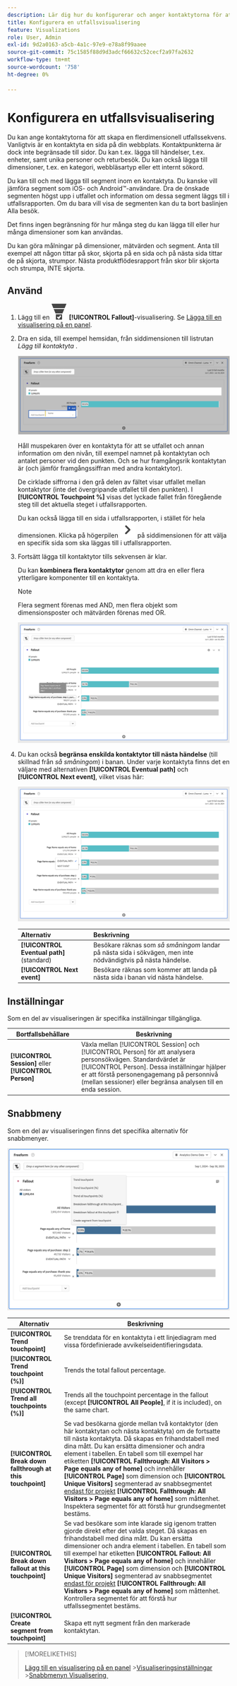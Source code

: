 ```yaml
---
description: Lär dig hur du konfigurerar och anger kontaktytorna för att skapa en flerdimensionell fallsekvens.
title: Konfigurera en utfallsvisualisering
feature: Visualizations
role: User, Admin
exl-id: 9d2a0163-a5cb-4a1c-97e9-e78a8f99aaee
source-git-commit: 75c1585f88d9d3adcf66632c52cecf2a97fa2632
workflow-type: tm+mt
source-wordcount: '758'
ht-degree: 0%

---
```


# Konfigurera en utfallsvisualisering

Du kan ange kontaktytorna för att skapa en flerdimensionell utfallssekvens. Vanligtvis är en kontaktyta en sida på din webbplats. Kontaktpunkterna är dock inte begränsade till sidor. Du kan t.ex. lägga till händelser, t.ex. enheter, samt unika personer och returbesök. Du kan också lägga till dimensioner, t.ex. en kategori, webbläsartyp eller ett internt sökord.

Du kan till och med lägga till segment inom en kontaktyta. Du kanske vill jämföra segment som iOS- och Android™-användare. Dra de önskade segmenten högst upp i utfallet och information om dessa segment läggs till i utfallsrapporten. Om du bara vill visa de segmenten kan du ta bort baslinjen Alla besök.

Det finns ingen begränsning för hur många steg du kan lägga till eller hur många dimensioner som kan användas.

Du kan göra målningar på dimensioner, mätvärden och segment. Anta till exempel att någon tittar på skor, skjorta på en sida och på nästa sida tittar de på skjorta, strumpor. Nästa produktflödesrapport från skor blir skjorta och strumpa, INTE skjorta.

## Använd

1. Lägg till en ![ConversionTrnel](/help/assets/icons/ConversionFunnel.svg) **[!UICONTROL Fallout]**-visualisering. Se [Lägga till en visualisering på en panel](../freeform-analysis-visualizations.md#add-visualizations-to-a-panel).
1. Dra en sida, till exempel hemsidan, från siddimensionen till listrutan *Lägg till kontaktyta* .

   ![Hemsidan från hemsidesdimensionen som dras till fältet Lägg till kontaktpunkt.](assets/fallout-drag.png)

   Håll muspekaren över en kontaktyta för att se utfallet och annan information om den nivån, till exempel namnet på kontaktytan och antalet personer vid den punkten. Och se hur framgångsrik kontaktytan är (och jämför framgångssiffran med andra kontaktytor).

   De cirklade siffrorna i den grå delen av fältet visar utfallet mellan kontaktytor (inte det övergripande utfallet till den punkten). I **[!UICONTROL Touchpoint %]** visas det lyckade fallet från föregående steg till det aktuella steget i utfallsrapporten.

   Du kan också lägga till en sida i utfallsrapporten, i stället för hela dimensionen. Klicka på högerpilen ![ChevronRight](/help/assets/icons/ChevronRight.svg) på siddimensionen för att välja en specifik sida som ska läggas till i utfallsrapporten.

1. Fortsätt lägga till kontaktytor tills sekvensen är klar.

   Du kan **kombinera flera kontaktytor** genom att dra en eller flera ytterligare komponenter till en kontaktyta.

   >[!NOTE]
   >
   >Flera segment förenas med AND, men flera objekt som dimensionsposter och mätvärden förenas med OR.

   ![Sidan:CamerRoll eller sidan: Kamerans kontaktytor är markerade.](assets/fallout-or.png)

1. Du kan också **begränsa enskilda kontaktytor till nästa händelse** (till skillnad från *så småningom*) i banan. Under varje kontaktyta finns det en väljare med alternativen **[!UICONTROL Eventual path]** och **[!UICONTROL Next event]**, vilket visas här:

   ![Vyn Alla besök visar alternativet för eventuell sökväg markerat. &#x200B;](assets/fallout-nexthit.png)

   | Alternativ | Beskrivning |
   |---|---|
   | **[!UICONTROL Eventual path]** (standard) | Besökare räknas som *så småningom* landar på nästa sida i sökvägen, men inte nödvändigtvis på nästa händelse. |
   | **[!UICONTROL Next event]** | Besökare räknas som kommer att landa på nästa sida i banan vid nästa händelse. |


## Inställningar

Som en del av visualiseringen är specifika inställningar tillgängliga.

| Bortfallsbehållare | Beskrivning |
|--- |--- |
| **[!UICONTROL Session]** eller **[!UICONTROL Person]** | Växla mellan [!UICONTROL Session] och [!UICONTROL Person] för att analysera personsökvägen. Standardvärdet är [!UICONTROL Person]. Dessa inställningar hjälper er att förstå personengagemang på personnivå (mellan sessioner) eller begränsa analysen till en enda session. |


## Snabbmeny

Som en del av visualiseringen finns det specifika alternativ för snabbmenyer.

![Utfallsalternativ](assets/fallout-options.png)

| Alternativ | Beskrivning |
|--- |--- |
| **[!UICONTROL Trend touchpoint]** | Se trenddata för en kontaktyta i ett linjediagram med vissa fördefinierade avvikelseidentifieringsdata. |
| **[!UICONTROL Trend touchpoint (%)]** | Trends the total fallout percentage. |
| **[!UICONTROL Trend all touchpoints (%)]** | Trends all the touchpoint percentage in the fallout (except **[!UICONTROL All People]**, if it is included), on the same chart. |
| **[!UICONTROL Break down fallthrough at this touchpoint]** | Se vad besökarna gjorde mellan två kontaktytor (den här kontaktytan och nästa kontaktyta) om de fortsatte till nästa kontaktyta. Då skapas en frihandstabell med dina mått. Du kan ersätta dimensioner och andra element i tabellen. En tabell som till exempel har etiketten **[!UICONTROL Fallthrough: All Visitors > Page equals any of home]** och innehåller **[!UICONTROL Page]** som dimension och **[!UICONTROL Unique Visitors]** segmenterad av snabbsegmentet [endast för projekt](/help/components/segmentation/segmentation-workflow/seg-quick.md) **[!UICONTROL Fallthrough: All Visitors > Page equals any of home]** som måttenhet. Inspektera segmentet för att förstå hur grundsegmentet bestäms. |
| **[!UICONTROL Break down fallout at this touchpoint]** | Se vad besökare som inte klarade sig igenom tratten gjorde direkt efter det valda steget. Då skapas en frihandstabell med dina mått. Du kan ersätta dimensioner och andra element i tabellen. En tabell som till exempel har etiketten **[!UICONTROL Fallout: All Visitors > Page equals any of home]** och innehåller **[!UICONTROL Page]** som dimension och **[!UICONTROL Unique Visitors]** segmenterad av snabbsegmentet [endast för projekt](/help/components/segmentation/segmentation-workflow/seg-quick.md) **[!UICONTROL Fallthrough: All Visitors > Page equals any of home]** som måttenhet. Kontrollera segmentet för att förstå hur utfallssegmentet bestäms. |
| **[!UICONTROL Create segment from touchpoint]** | Skapa ett nytt segment från den markerade kontaktytan. |

>[!MORELIKETHIS]
>
>[Lägg till en visualisering på en panel](/help/analyze/analysis-workspace/visualizations/freeform-analysis-visualizations.md#add-visualizations-to-a-panel)
>&#x200B;>[Visualiseringsinställningar](/help/analyze/analysis-workspace/visualizations/freeform-analysis-visualizations.md#settings)
>&#x200B;>[Snabbmenyn Visualisering &#x200B;](/help/analyze/analysis-workspace/visualizations/freeform-analysis-visualizations.md#context-menu)
>

